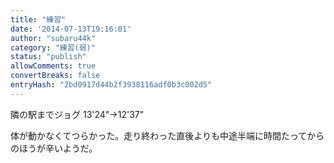 ```yaml
---
title: "練習"
date: '2014-07-13T19:16:01'
author: "subaru44k"
category: "練習(弱)"
status: "publish"
allowComments: true
convertBreaks: false
entryHash: "2bd0917d44b2f3938116adf0b3c002d5"
---
```

隣の駅までジョグ
13'24"→12'37"

体が動かなくてつらかった。走り終わった直後よりも中途半端に時間たってからのほうが辛いようだ。
